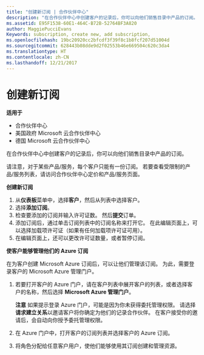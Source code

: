 ```yaml
---
title: "创建新订阅 | 合作伙伴中心"
description: "在合作伙伴中心中创建客户的记录后，你可以向他们销售目录中产品的订阅。"
ms.assetid: E95F1538-60E1-464C-B72B-52764BF3A820
author: MaggiePucciEvans
Keywords: subscription, create new, add subscription,
ms.openlocfilehash: 19bc20920cc2bfcdf3f39f8c1b8fcf207d51004d
ms.sourcegitcommit: 628443b08dde9d2f02553b46e669504c620c3da4
ms.translationtype: HT
ms.contentlocale: zh-CN
ms.lasthandoff: 12/21/2017
---
```

# <a name="create-a-new-subscription"></a>创建新订阅

**适用于**

-  合作伙伴中心
-  美国政府 Microsoft 云合作伙伴中心
-  德国 Microsoft 云合作伙伴中心

在合作伙伴中心中创建客户的记录后，你可以向他们销售目录中产品的订阅。

请注意，对于某些产品/服务，每个客户只能有一份订阅。 若要查看受限制的产品/服务列表，请访问合作伙伴中心定价和产品/服务页面。 


**创建新订阅**

1.  从**仪表板**菜单中，选择**客户**，然后从列表中选择客户。
2.  选择**添加订阅**。
3.  检查要添加的订阅并输入许可证数。 然后**提交**订单。
4.  添加订阅后，通过单击订阅列表中的订阅名称来打开它。 在此编辑页面上，可以选择加载项许可证（如果有任何加载项许可证可用）。
5.  在编辑页面上，还可以更改许可证数量，或者暂停订阅。

**使客户能够管理他们的 Azure 订阅**

在为客户创建 Microsoft Azure 订阅后，可以让他们管理该订阅。 为此，需要登录客户的 Microsoft Azure 管理门户。 

1.  若要打开客户的 Azure 门户，请在客户列表中展开客户的列表，或者选择客户的名称，然后选择 **Microsoft Azure 管理门户**。
    
    **注意** 如果提示登录 Azure 门户，可能是因为你未获得委托管理权限。 请选择**请求建立关系**以邀请客户将你确定为他们的记录合作伙伴。 在客户接受你的邀请后，会自动向你授予委托管理权限。 
2.  在 Azure 门户中，打开客户的订阅列表并选择客户的 Azure 订阅。
3.  将角色分配给任意客户用户，使他们能够使用其订阅创建和管理资源。

 



